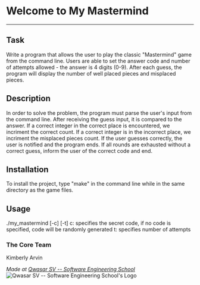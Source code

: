 # Welcome to My Mastermind
***

## Task
Write a program that allows the user to play the classic "Mastermind" game from the command line.
Users are able to set the answer code and number of attempts allowed - the answer is 4 digits (0-9).
After each guess, the program will display the number of well placed pieces and misplaced pieces. 

## Description
In order to solve the problem, the program must parse the user's input from the command line.
After receiving the guess input, it is compared to the answer. 
If a correct integer in the correct place is encountered, we incriment the correct count.
If a correct integer is in the incorrect place, we incriment the misplaced pieces count. 
If the user guesses correctly, the user is notified and the program ends.
If all rounds are exhausted without a correct guess, inform the user of the correct code and end.

## Installation
To install the project, type "make" in the command line while in the same directory as the game files.

## Usage
./my_mastermind [-c] [-t]
c: specifies the secret code, if no code is specified, code will be randomly generated
t: specifies number of attempts 

### The Core Team
Kimberly Arvin

_Made at [Qwasar SV -- Software Engineering School](https://qwasar.io)_
![Qwasar SV -- Software Engineering School's Logo](https://storage.googleapis.com/qwasar-public/qwasar-logo_50x50.png)